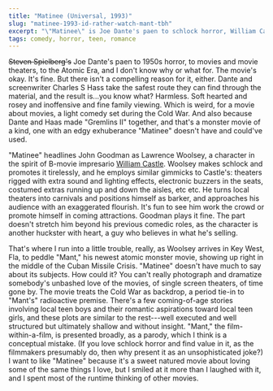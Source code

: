 ```yaml
---
title: "Matinee (Universal, 1993)"
slug: "matinee-1993-id-rather-watch-mant-tbh"
excerpt: "\"Matinee\" is Joe Dante's paen to schlock horror, William Castle, the Atomic Era, and I don't know why or what for."
tags: comedy, horror, teen, romance
---
```


~~Steven Spielberg's~~ Joe Dante's paen to 1950s horror, to movies and movie theaters, to the Atomic Era, and I don't know why or what for. The movie's okay. It's fine. But there isn't a compelling reason for it, either. Dante and screenwriter Charles S Hass take the safest route they can find through the material, and the result is...you know what? Harmless. Soft hearted and rosey and inoffensive and fine family viewing. Which is weird, for a movie about movies, a light comedy set during the Cold War. And also because Dante and Haas made "Gremlins II" together, and that's a monster movie of a kind, one with an edgy exhuberance "Matinee" doesn't have and could've used.

"Matinee" headlines John Goodman as Lawrence Woolsey, a character in the spirit of B-movie impresario [William Castle](https://en.wikipedia.org/wiki/William_Castle). Woolsey makes schlock and promotes it tirelessly, and he employs similar gimmicks to Castle's: theaters rigged with extra sound and lighting effects, electronic buzzers in the seats, costumed extras running up and down the aisles, etc etc. He turns local theaters into carnivals and positions himself as barker, and approaches his audience with an exaggerated flourish. It's fun to see him work the crowd or promote himself in coming attractions. Goodman plays it fine. The part doesn't stretch him beyond his previous comedic roles, as the character is another huckster with heart, a guy who believes in what he's selling.

That's where I run into a little trouble, really, as Woolsey arrives in Key West, Fla, to peddle "Mant," his newest atomic monster movie, showing up right in the middle of the Cuban Missile Crisis. "Matinee" doesn't have much to say about its subjects. How could it? You can't really photograph and dramatize somebody's unbashed love of the movies, of single screen theaters, of time gone by. The movie treats the Cold War as backdrop, a period tie-in to "Mant's" radioactive premise. There's a few coming-of-age stories involving local teen boys and their romantic aspirations toward local teen girls, and these plots are similar to the rest---well executed and well structured but ultimately shallow and without insight. "Mant," the film-within-a-film, is presented broadly, as a parody, which I think is a conceptual mistake. (If you love schlock horror and find value in it, as the filmmakers presumably do, then why present it as an unsophisticated joke?) I want to like "Matinee" because it's a sweet natured movie about loving some of the same things I love, but I smiled at it more than I laughed with it, and I spent most of the runtime thinking of other movies.
